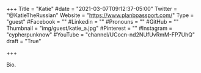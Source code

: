 +++
Title = "Katie"
#date = "2021-03-07T09:12:37-05:00"
Twitter = "@KatieTheRussian"
Website = "https://www.planbpassport.com/"
Type = "guest"
#Facebook = ""
#Linkedin = ""
#Pronouns = ""
#GitHub = ""
Thumbnail = "img/guest/katie_a.jpg"
#Pinterest = ""
#Instagram = "cypherpunknow"
#YouTube = "channel/UCocn-nd2NUfUvRmM-FP7UhQ"
draft = "True"

+++

Bio.
